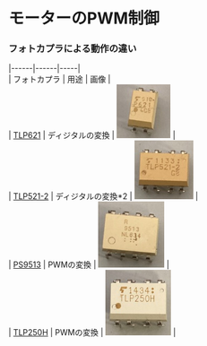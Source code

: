 # モーターのPWM制御

### フォトカプラによる動作の違い  

|------|------|-----|  
| フォトカプラ | 用途 | 画像 |  
| [TLP621](https://jp.rs-online.com/web/p/optocouplers/1611038?gb=a) | ディジタルの変換 | ![pic_TLP621.JPG](./resources/pic_TLP621.JPG) |  
| [TLP521-2](https://jp.rs-online.com/web/p/optocouplers/1718031?cm_mmc=JP-PLA-DS3A-_-google-_-PLA_JP_JP_ePmax_Prio1-_--_-&matchtype=&&campaignid=20858944244&gad_source=1&gclid=CjwKCAiArKW-BhAzEiwAZhWsIC59PvjUU27b9lFqq5lPOYafc83XY63O_NRmTJ4k13gT-4t-ofMuexoCSNoQAvD_BwE&gclsrc=aw.ds) | ディジタルの変換*2 | ![pic_TLP521-2.JPG](./resources/pic_TLP521-2.JPG) |  
| [PS9513](https://jp.rs-online.com/web/p/optocouplers/2347111?srsltid=AfmBOop1mbTNh_2S3L3LVPv-URRDD3y03iuBuspMm1w5xkRcWY2EgoUm) | PWMの変換 | ![pic_PS9513.JPG](./resources/pic_PS9513.JPG) |  
| [TLP250H](https://jp.rs-online.com/web/p/optocouplers/8851279?srsltid=AfmBOoqXYwz-_Yaf1EzdvjIdm6IBj3ft_dYQmsY4QKocpl6aMEDGDWGd) | PWMの変換 | ![pic_TLP250H.JPG](./resources/pic_TLP250H.JPG) |  